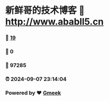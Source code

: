 # 新鲜哥的技术博客 :link: http://www.ababll5.cn 
### :page_facing_up: [19](http://www.ababll5.cn/tag.html) 
### :speech_balloon: 0 
### :hibiscus: 97285 
### :alarm_clock: 2024-09-07 23:14:04 
### Powered by :heart: [Gmeek](https://github.com/Meekdai/Gmeek)

